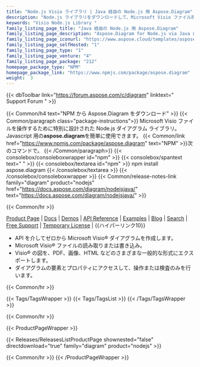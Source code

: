```yaml
---
title: "Node.js Visio ライブラリ | Java 経由の Node.js 用 Aspose.Diagram"
description: "Node.js ライブラリをダウンロードして、Microsoft Visio ファイル形式を操作します。依存関係なしで Visio ファイルを作成、編集、または変換できます。"
keywords: "Visio Node.js Library "
family_listing_page_title: "Java 経由の Node.js 用 Aspose.Diagram"
family_listing_page_description: "Aspose.Diagram for Node.js via Java は、Microsoft Visio® ファイルの生成、操作、変換、および処理機能を独自の Node.js アプリケーションに統合するためのスケーラブルで機能豊富な API です。アプリケーションで Microsoft Visio オブジェクト モデルを操作して、図をゼロから作成したり、既存の図を編集したり、図を PDF、HTML、画像、その他の Visio 形式などの一般的な形式に変換したりできます。"
family_listing_page_iconurl: "https://www.aspose.cloud/templates/aspose/App_Themes/V3/images/diagram/272x272/aspose_diagram-for-nodejs.png"
family_listing_page_selfHosted: "1"
family_listing_page_type: "1"
family_listing_page_venture: "4"
family_listing_page_package: "212"
homepage_package_type: "NPM"
homepage_package_link: "https://www.npmjs.com/package/aspose.diagram"
weight:  3
---
```


{{< dbToolbar link="https://forum.aspose.com/c/diagram" linktext=" Support Forum " >}}


{{< Common/h4 text="NPM から Aspose.Diagram をダウンロード"  >}}
{{< Common/paragraph class="package-instructions">}}
Microsoft Visio ファイルを操作するために特別に設計された Node.js ダイアグラム ライブラリ。
Javascript 用の<b>aspose.diagram</b>を簡単に使用できます。
{{< Common/link href="https://www.npmjs.com/package/aspose.diagram" text="NPM"  >}}次のコマンドで。
{{< /Common/paragraph>}}
{{< consolebox/consoleboxwrapper id="npm" >}}
       {{< consolebox/spantext text=" " >}}
       {{< consolebox/textarea id="npm" >}} npm install aspose.diagram {{< /consolebox/textarea >}}
{{< /consolebox/consoleboxwrapper >}}
{{< Common/release-notes-link family="diagram" product="nodejs" href="https://docs.aspose.com/diagram/nodejsjava/" text="https://docs.aspose.com/diagram/nodejsjava/"  >}}

{{< Common/hr >}}

[Product Page](https://products.aspose.com/diagram/nodejs-java/) | [Docs]() | [Demos](https://products.aspose.app/diagram/family) | [API Reference](https://reference.aspose.com/diagram/) | [Examples](https://github.com/aspose-diagram/Aspose.Diagram-for-Java) | [Blog](https://blog.aspose.com/categories/aspose.diagram-product-family/) | [Search](https://search.aspose.com/) | [Free Support](https://forum.aspose.com/c/diagram/17) | [Temporary License](https://purchase.aspose.com/temporary-license) | {{ハイパーリンク10}}

- API を介してゼロから Microsoft Visio® ダイアグラムを作成します。
- Microsoft Visio® ファイルの読み取りまたは書き込み。
- Visio® の図を、PDF、画像、HTML などのさまざまな一般的な形式にエクスポートします。
- ダイアグラムの要素とプロパティにアクセスして、操作または検査のみを行います。

{{< Common/hr >}}

{{< Tags/TagsWrapper >}}
{{< Tags/TagsList >}}
{{< /Tags/TagsWrapper >}}

{{< Common/hr >}}

{{< ProductPageWrapper >}}

<!-- ReleasesListProductPage-->

{{< Releases/ReleasesListProductPage shownested="false"  directdownload="true" family="diagram" product="nodejs" >}}

<!-- /ReleasesListProductPage-->

{{< Common/hr >}}
{{< /ProductPageWrapper >}}


